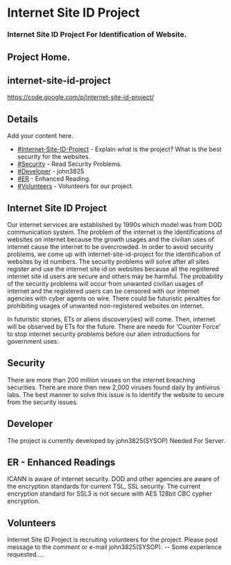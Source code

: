 # Internet Site ID Project #

### Internet Site ID Project For Identification of Website. ###


## Project Home. ##



## internet-site-id-project ##
https://code.google.com/p/internet-site-id-project/


## Details ##
Add your content here.
  * [#Internet-Site-ID-Project](#Internet-Site-ID-Project.md) - Explain what is the project? What is the best security for the websites.
  * [#Security](#Security.md) - Read Security Problems.
  * [#Developer](#Developer.md) - john3825
  * [#ER](#ER.md) - Enhanced Reading.
  * [#Volunteers](#Volunteers.md) - Volunteers for our project.



## Internet Site ID Project ##
Our internet services are established by 1990s which model was from DOD communication system. The problem of the internet is the identifications of websites on internet because the growth usages and the civilian uses of internet cause the internet to be overcrowded. In order to avoid security problems, we come up with internet-site-id-project for the identification of websites by id numbers. The security problems will solve after all sites register and use the internet site id on websites because all the registered internet site id users are secure and others may be harmful. The probability of the security problems will occur from unwanted civilian usages of internet and the registered users can be censored with our internet agencies with cyber agents on wire.
There could be futuristic penalties for prohibiting usages of unwanted non-registered websites on internet.

In futuristic stories, ETs or aliens discovery(ies) will come. Then, internet will be observed by ETs for the future. There are needs for 'Counter Force' to stop internet security problems before our alien introductions for government uses.

## Security ##
There are more than 200 million viruses on the internet breaching securities.
There are more then new 2,000 viruses found daily by antivirus labs.
The best manner to solve this issue is to identify the website to secure from the security issues.


## Developer ##
The project is currently developed by john3825(SYSOP)
Needed For Server.

## ER - Enhanced Readings ##
ICANN is aware of internet security. DOD and other agencies are aware of the encryption standards for current TSL, SSL security. The current encryption standard for SSL3 is not secure with AES 128bit CBC cypher encryption.

## Volunteers ##
Internet Site ID Project is recruiting volunteers for the project. Please post message to the comment or e-mail john3825(SYSOP). -- Some experience requested....